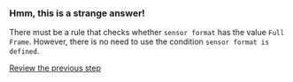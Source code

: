 ### Hmm, this is a strange answer!

There must be a rule that checks whether `sensor format` has the value `Full Frame`. However, there is no need to use the condition `sensor format is defined`.

[Review the previous step](../description.md)
